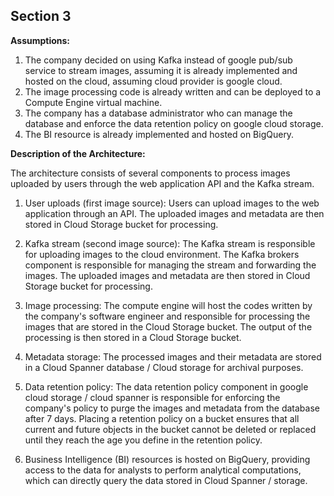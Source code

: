 ## Section 3

**Assumptions:**

1. The company decided on using Kafka instead of google pub/sub service to stream images, assuming it is already implemented and hosted on the cloud, assuming cloud provider is google cloud.
2. The image processing code is already written and can be deployed to a Compute Engine virtual machine.
3. The company has a database administrator who can manage the database and enforce the data retention policy on google cloud storage.
4. The BI resource is already implemented and hosted on BigQuery.

**Description of the Architecture:**

The architecture consists of several components to process images uploaded by users through the web application API and the Kafka stream.

1. User uploads (first image source): Users can upload images to the web application through an API. The uploaded images and metadata are then stored in Cloud Storage bucket for processing.

2. Kafka stream (second image source): The Kafka stream is responsible for uploading images to the cloud environment. The Kafka brokers component is responsible for managing the stream and forwarding the images. The uploaded images and metadata are then stored in Cloud Storage bucket for processing.

3. Image processing: The compute engine will host the codes written by the company's software engineer and responsible for processing the images that are stored in the Cloud Storage bucket. The output of the processing is then stored in a Cloud Storage bucket. 

4. Metadata storage: The processed images and their metadata are stored in a Cloud Spanner database / Cloud storage for archival purposes.

5. Data retention policy: The data retention policy component in google cloud storage / cloud spanner is responsible for enforcing the company's policy to purge the images and metadata from the database after 7 days. Placing a retention policy on a bucket ensures that all current and future objects in the bucket cannot be deleted or replaced until they reach the age you define in the retention policy.

6. Business Intelligence (BI) resources is hosted on BigQuery, providing access to the data for analysts to perform analytical computations, which can directly query the data stored in Cloud Spanner / storage.
